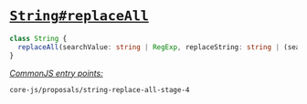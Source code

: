 # [`String#replaceAll`](https://github.com/tc39/proposal-string-replace-all)
```ts
class String {
  replaceAll(searchValue: string | RegExp, replaceString: string | (searchValue, index, this) => string): string;
}
```
[*CommonJS entry points:*](/docs/Usage.md#commonjs-api)
```
core-js/proposals/string-replace-all-stage-4
```
